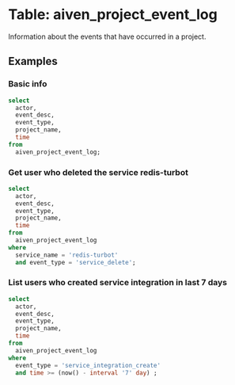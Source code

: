 # Table: aiven_project_event_log

Information about the events that have occurred in a project.

## Examples

### Basic info

```sql
select
  actor,
  event_desc,
  event_type,
  project_name,
  time
from
  aiven_project_event_log;
```

### Get user who deleted the service redis-turbot

```sql
select
  actor,
  event_desc,
  event_type,
  project_name,
  time
from
  aiven_project_event_log
where
  service_name = 'redis-turbot'
  and event_type = 'service_delete';
```

### List users who created service integration in last 7 days

```sql
select
  actor,
  event_desc,
  event_type,
  project_name,
  time
from
  aiven_project_event_log
where
  event_type = 'service_integration_create'
  and time >= (now() - interval '7' day) ;
```
